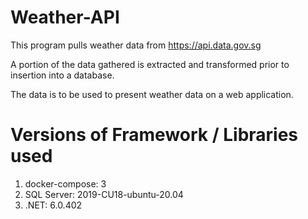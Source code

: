 # Weather-API

This program pulls weather data from https://api.data.gov.sg

A portion of the data gathered is extracted and transformed prior to insertion into a database.

The data is to be used to present weather data on a web application.

# Versions of Framework / Libraries used

1. docker-compose: 3
2. SQL Server: 2019-CU18-ubuntu-20.04
3. .NET: 6.0.402
